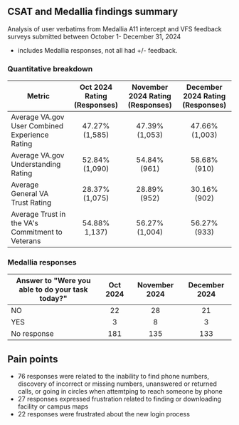 ##  CSAT and Medallia findings summary 											
							
Analysis of user verbatims from Medallia A11 intercept and VFS feedback surveys submitted between October 1- December 31, 2024 							
- includes Medallia responses, not all had +/- feedback. 							
							
### Quantitative breakdown							
| Metric 	|	Oct 2024 Rating (Responses) 	|	November 2024 Rating (Responses)	|	December 2024 Rating (Responses)	|
| --- 	|	:---: 	|	:---:	|	:---:	|
| Average VA.gov User Combined Experience Rating 	|	47.27% (1,585)	|	47.39% (1,053)	|	47.66% (1,003)	|
| Average VA.gov Understanding Rating  	|	52.84% (1,090)	|	54.84% (961)	|	58.68% (910)	|
| Average General VA Trust Rating  	|	28.37% (1,075)	|	28.89% (952)	|	30.16% (902)	|
| Average Trust in the VA's Commitment to Veterans 	|	54.88% 1,137)	|	56.27% (1,004) 	|	56.27% (933)	|

### Medallia  responses 
| Answer to "Were you able to do your task today?"	|	Oct 2024	|	November 2024	|	December 2024	|
| --- 	|	:---: 	|	:---:	|	:---:	|	
| NO	|	22	|	28	|	21	|
| YES	|	3	|	8	|	3	|
| No response	|	181	|	135	|	133	|

## Pain points
- 76 responses were related to the inability to find phone numbers, discovery of incorrect or missing numbers, unanswered or returned calls, or going in circles when attemtping to reach someone by phone
- 27 responses expressed frustration related to finding or downloading facility or campus maps 
- 22 responses were frustrated about the new login process



